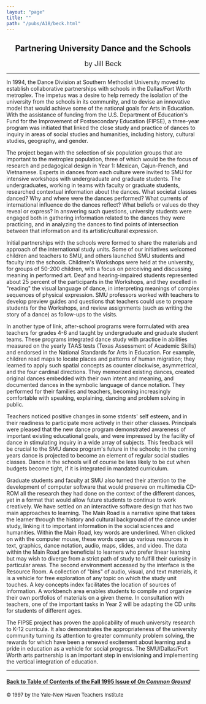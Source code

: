 ```yaml
---
layout: "page"
title: ""
path: "/pubs/A18/beck.html"
---
```

<main>
<center><h2>
Partnering University Dance and the Schools</h2>
<font size="+1">by Jill Beck</font>
</center><hr/>
In 1994, the Dance Division at Southern Methodist University moved  to
establish collaborative partnerships with schools in the Dallas/Fort
Worth metroplex.  The impetus was a desire to help remedy the  isolation
of the university from the schools in its community, and to  devise an
innovative model that would achieve some of the national  goals for Arts
in Education.  With the assistance of funding from the  U.S. Department of
Education's Fund for the Improvement of  Postsecondary Education (FIPSE),
a three-year program was initiated  that linked the close study and
practice of dances to inquiry in areas  of social studies and humanities,
including history, cultural studies,  geography, and gender.
<p>
The project began with the selection of six population groups that are
important to the metroplex population, three of which would be the  focus
of research and pedagogical design in Year 1: Mexican,  Cajun-French, and
Vietnamese.  Experts in dances from each culture  were invited to SMU for
intensive workshops with undergraduate  and graduate students.  The
undergraduates, working in teams with  faculty or graduate students,
researched contextual information  about the dances.  What societal
classes danced? Why and where  were the dances performed? What currents of
international influence  do the dances reflect? What beliefs or values do
they reveal or  express? In answering such questions, university students
were  engaged both in gathering information related to the dances they
were practicing, and in analyzing the dances to find points of
intersection between that information and its artistic/cultural
expression.  
</p><p>
Initial partnerships with the schools were formed to share the  materials
and approach of the international study units.  Some of our  initiatives
welcomed children and teachers to SMU, and others  launched SMU students
and faculty into the schools.  Children's  Workshops were held at the
university, for groups of 50-200  children, with a focus on perceiving and
discussing meaning in  performed art.  Deaf and hearing-impaired students
represented  about 25 percent of the participants in the Workshops, and
they  excelled in "reading" the visual language of dance, in interpreting
meanings of complex sequences of physical expression.  SMU  professors
worked with teachers to develop preview guides and  questions that
teachers could use to prepare students for the  Workshops, and review
assignments (such as writing the story of a  dance) as follow-ups to the
visits.  
</p><p>
In another type of link, after-school programs were formulated with  area
teachers for grades 4-6 and taught by undergraduate and  graduate student
teams.  These programs integrated dance study  with practice in abilities
measured on the yearly TAAS tests (Texas  Assessment of Academic Skills)
and endorsed in the National  Standards for Arts in Education.  For
example, children read maps to  locate places and patterns of human
migration; they learned to apply  such spatial concepts as counter
clockwise, asymmetrical, and the  four cardinal directions.  They
memorized existing dances, created  original dances embedded with their
own intent and meaning, and  documented dances in the symbolic language of
dance notation.   They performed for their families and teachers, becoming
increasingly comfortable with speaking, explaining, dancing and  problem
solving in public.  
</p><p>
Teachers noticed positive changes in some stdents' self esteem, and  in
their readiness to participate more actively in their other classes.
Principals were pleased that the new dance program demonstrated  awareness
of important existing educational goals, and were  impressed by the
facility of dance in stimulating inquiry in a wide  array of subjects.
This feedback will be crucial to the SMU dance  program's future in the
schools; in the coming years dance is  projected to become an element of
regular social studies classes.   Dance in the schools will of course be
less likely to be cut when  budgets become tight, if it is integrated in
mandated curriculum.
</p><p>
Graduate students and faculty at SMU also turned their attention to  the
development of computer software that would preserve on  multimedia CD-ROM
all the research they had done on the context of  the different dances,
yet in a format that would allow future  students to continue to work
creatively.  We have settled on an  interactive software design that has
two main approaches to  learning.  The Main Road is a narrative spine that
takes the learner  through the history and cultural background of the
dance under  study, linking it to important information in the social
sciences and  humanities.  Within the Main Road, key words are underlined.
When  clicked on with the computer mouse, these words open up various
resources in text, graphics, dance notation, audio, maps, slides, and
video.  The data within the Main Road are beneficial to learners who
prefer linear learning but may wish to diverge from a strict path of
study to fulfill their curiosity in particular areas.  The second
environment accessed by the interface is the Resource Room.  A  collection
of "bins" of audio, visual, and text materials, it is a vehicle  for free
exploration of any topic on which the study unit touches.  A  key concepts
index facilitates the location of sources of information.   A workbench
area enables students to compile and organize their  own portfolios of
materials on a given theme.  In consultation with  teachers, one of the
important tasks in Year 2 will be adapting the CD  units for students of
different ages.
</p><p>
The FIPSE project has proven the applicability of much university
research to K-12 curricula.  It also demonstrates the appropriateness  of
the university community turning its attention to greater  community
problem solving, the rewards for which have been a  renewed excitement
about learning and a pride in education as a  vehicle for social progress.
The SMU/Dallas/Fort Worth arts  partnership is an important step in
envisioning and implementing  the vertical integration of education.
</p><hr/>
<h4><a href=".\">Back to
Table of Contents of the Fall 1995 Issue of <i>On Common
Ground</i></a>
</h4>
<font size="-1">© 1997 by the Yale-New Haven Teachers Institute
</font></main>